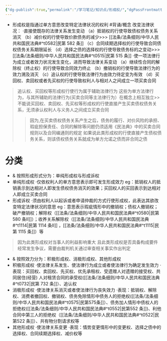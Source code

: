 ```yaml
---
{"dg-publish":true,"permalink":"/学习笔记/知识点/形成权/","dgPassFrontmatter":true}
---
```


- 形成权是指通过单方意思改变特定法律状况的权利 #背诵/概念 
改变法律状况：
·直接使既存的法律关系发生变动
（a）抵销权的行使导致债权债务关系消灭
（b）减价权的行使导致价款债务的减少>>> [[法条/法条细则/中华人民共和国民法典#^t0582\|民第 582 条]]
（c）合同续期选择权的行使导致合同债权债务关系期限延长
（d）选择之债的选择权的行使导致债务标的之变动>>> [[法条/法条细则/中华人民共和国民法典#^t0515\|民第 515 条]]
·使⼀项法律行为成立或者效力状况发生变化，进而导致法律关系变动
（a）继续性合同的解除权（终止权）的行使导致合同效力终止
（b）撤销权的行使导致法律行为的效力溯及消灭
（c）追认权的行使导致法律行为由效力待定变为有效
（d）买回权、卖回权或者先买权的行使导致权利人与相对人之间成立⼀项买卖合同
>追认权、买回权等形成权行使行为属于辅助法律行为
>这些为单方法律行为，与其所辅助的法律行为(买卖合同等主法律行为）在概念上相互独立>>不能说买回权、卖回权、先买权等形成权的行使直接产生买卖债权债务关系，无须承认权利人与义务人之间成立买卖合同
>>因为,在买卖债权债务关系产生之后，债务的履行、对价风险的承担、瑕疵担保责任、合同的解除等问题仍须适用《民法典》中的买卖合同规则以及合同编通则的规定
>>如果说此类形成权的行使直接产生债权债务关系，则该债权债务关系就成为单方允诺之债而非合同之债
# 分类
- & 按照形成形式分为：单纯形成权与形成诉权
- 单纯形成权
·仅依权利人的单方意思表示即可发生形成效力
eg：抵销权人的抵销表示到达相对人即发生债权债务消灭的效果；买回权人的买回表示到达相对人即成立买卖合同
- 形成诉权
·须由权利人以起诉或者申请仲裁的方式行使形成权，此表达其欲改变特定法律状况的意思
eg：意思表示瑕疵情形中的撤销权；债权人撤销权；破产撤销权；解除权（[[法条/法条细则/中华人民共和国民法典#^t0580\|民第 580 条Ⅱ]]）；收养关系解除权（[[法条/法条细则/中华人民共和国民法典#^t1114\|民第 1114 条Ⅱ]] ，[[法条/法条细则/中华人民共和国民法典#^t1115\|民第 1115 条]]）等
>因为此类形成权对当事人的利益影响重大
>且此类形成权是否具备构成要件经常发生争议，需要由裁判机关通过审查相关事实作出判定

- & 按照效力分为：积极形成权、消极形成权、其他形成权
- 积极形成权
·使法律关系发生、使法律行为成立或者使法律行为确定发生效力
·表现：买回权、卖回权、先买权、优先承租权、受遗赠人对遗赠的接受权、共同居住(经营) 人对租赁合同的承受权([[法条/法条细则/中华人民共和国民法典#^t0732\|民第 732 条]]）、追认权
- 消极形成权
·使法律关系消灭或者使法律行为丧失效力
·表现：抵销权、解除权、消费者撤回权、撤销权、债务免除情形中债务人的拒绝权([[法条/法条细则/中华人民共和国民法典#^t0575\|民第575条]]）、债务加人情形中债权人的拒绝权([[法条/法条细则/中华人民共和国民法典#^t0552\|民第552 条]])、利他合同中第三人的拒绝权（[[法条/法条细则/中华人民共和国民法典#^t0522\|民第522 条]]）、共有物分割请求权等
- 其他形成权
·使法律关系变更
·表现：情势变更情形中的变更权、选择之债中的选择权、合同续期选择权、减价权等